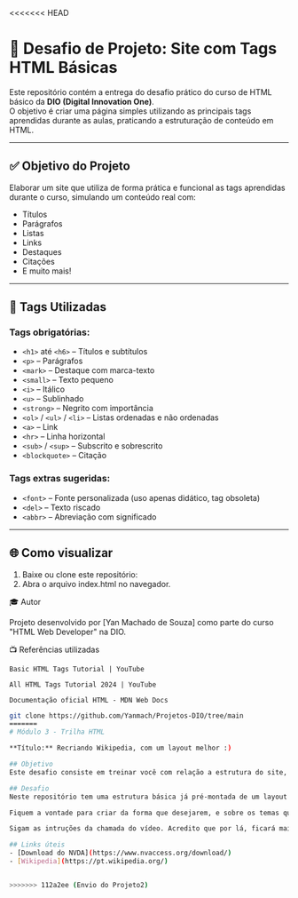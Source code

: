 <<<<<<< HEAD
# 📘 Desafio de Projeto: Site com Tags HTML Básicas

Este repositório contém a entrega do desafio prático do curso de HTML básico da **DIO (Digital Innovation One)**.  
O objetivo é criar uma página simples utilizando as principais tags aprendidas durante as aulas, praticando a estruturação de conteúdo em HTML.

---

## ✅ Objetivo do Projeto

Elaborar um site que utiliza de forma prática e funcional as tags aprendidas durante o curso, simulando um conteúdo real com:

- Títulos
- Parágrafos
- Listas
- Links
- Destaques
- Citações
- E muito mais!

---

## 🧪 Tags Utilizadas

### Tags obrigatórias:
- `<h1>` até `<h6>` – Títulos e subtítulos
- `<p>` – Parágrafos
- `<mark>` – Destaque com marca-texto
- `<small>` – Texto pequeno
- `<i>` – Itálico
- `<u>` – Sublinhado
- `<strong>` – Negrito com importância
- `<ol>` / `<ul>` / `<li>` – Listas ordenadas e não ordenadas
- `<a>` – Link
- `<hr>` – Linha horizontal
- `<sub>` / `<sup>` – Subscrito e sobrescrito
- `<blockquote>` – Citação

### Tags extras sugeridas:
- `<font>` – Fonte personalizada (uso apenas didático, tag obsoleta)
- `<del>` – Texto riscado
- `<abbr>` – Abreviação com significado

---

## 🌐 Como visualizar

1. Baixe ou clone este repositório:
2. Abra o arquivo index.html no navegador.

🎓 Autor

Projeto desenvolvido por [Yan Machado de Souza] como parte do curso "HTML Web Developer" na DIO.

📺 Referências utilizadas

    Basic HTML Tags Tutorial | YouTube

    All HTML Tags Tutorial 2024 | YouTube

    Documentação oficial HTML - MDN Web Docs
   ```bash
   git clone https://github.com/Yanmach/Projetos-DIO/tree/main
=======
# Módulo 3 - Trilha HTML

**Título:** Recriando Wikipedia, com um layout melhor :)

## Objetivo
Este desafio consiste em treinar você com relação a estrutura do site, e também aplicar conhecimentos adiquiridos sobre semântica e acessibilidade.

## Desafio
Neste repositório tem uma estrutura básica já pré-montada de um layout simples com um pouco de CSS aplicado. Apenas para deixar mais apresentável.

Fiquem a vontade para criar da forma que desejarem, e sobre os temas que quiserem. O intuito aqui é divertir, e ao mesmo tempo aprender com o desafio.

Sigam as intruções da chamada do vídeo. Acredito que por lá, ficará mais fácil de entenderem como proceder.

## Links úteis
- [Download do NVDA](https://www.nvaccess.org/download/)
- [Wikipedia](https://pt.wikipedia.org/)


>>>>>>> 112a2ee (Envio do Projeto2)
